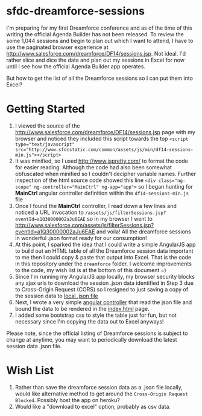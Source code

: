 sfdc-dreamforce-sessions
========================

I'm preparing for my first Dreamforce conference and as of the time of this writing the official Agenda Builder has not been released. To review the some 1,044 sessions and begin to plan out which I want to attend, I have to use the paginated browser experience at http://www.salesforce.com/dreamforce/DF14/sessions.jsp. Not ideal. I'd rather slice and dice the data and plan out my sessions in Excel for now until I see how the official Agenda Builder app operates.

But how to get the list of all the Dreamforce sessions so I can put them into Excel?

Getting Started
===============

1. I viewed the source of the http://www.salesforce.com/dreamforce/DF14/sessions.jsp page with my browser and noticed they included this script towards the top `<script type="text/javascript" src="http://www.sfdcstatic.com/common/assets/js/min/df14-sessions-min.js"></script>`
2. It was minified, so I used http://www.jspretty.com/ to format the code for easier reading. Although the code had also been somewhat obfuscated when minified so I couldn't decipher variable names. Further inspection of the html source code showed this line `<div class="ng-scope" ng-controller="MainCtrl" ng-app="app">` so I began hunting for **MainCtrl** angular controller definition within the `df14-sessions-min.js` file
3. Once I found the **MainCtrl** controller, I read down a few lines and noticed a URL invocation to `/assets/js/filterSessions.jsp?eventId=a1Q30000002aJu6EAE` so in my browser I went to http://www.salesforce.com/assets/js/filterSessions.jsp?eventId=a1Q30000002aJu6EAE and voila! All the dreamforce sessions in wonderful .json format ready for our consumption!
4. At this point, I sparked the idea that I could write a simple AngularJS app to build out an HTML table of all the Dreamforce session data important to me then I could copy & paste that output into Excel. That is the code in this repository under the `dreamforce` folder. I welcome improvements to the code, my wish list is at the bottom of this document =)
5. Since I'm running my AngularJS app locally, my browser security blocks any ajax urls to download the session .json data identified in Step 3 due to Cross-Origin Request (CORS) so I resigned to just saving a copy of the session data to [local .json file](dreamforce/sessionData.json)
6. Next, I wrote a very simple [angular controller](dreamforce/controller.js) that read the json file and bound the data to be rendered in the [index.html](dreamforce/index.html) page.
7. I added some bootstrap css to style the table just for fun, but not necessary since I'm copying the data out to Excel anyways!

Please note, since the official listing of Dreamforce sessions is subject to change at anytime, you may want to periodically download the latest session data .json file.

Wish List
=========
1. Rather than save the dreamforce session data as a .json file locally, would like alternative method to get around the `Cross-Origin Request Blocked`. Possibly host the app on heroku?
2. Would like a "download to excel" option, probably as csv data.
